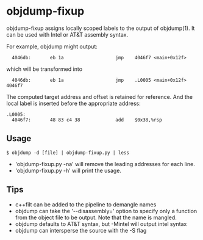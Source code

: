 # objdump-fixup

objdump-fixup assigns locally scoped labels to the output of
objdump(1).  It can be used with Intel or AT&T assembly syntax.

For example, objdump might output:
````
  4046db:       eb 1a                   jmp    4046f7 <main+0x12f>
````
which will be transformed into

````
  4046db:       eb 1a                   jmp    .L0005 <main+0x12f> 4046f7
````
The computed target address and offset is retained for reference. And
the local label is inserted before the appropriate address:
````
.L0005:
  4046f7:       48 83 c4 38             add    $0x38,%rsp
````
Usage
-----
````
$ objdump -d [file] | objdump-fixup.py | less
````
- 'objdump-fixup.py -na' will remove the leading addresses for each line.
- 'objdump-fixup.py -h' will print the usage.

Tips
----
- c++filt can be added to the pipeline to demangle names
- objdump can take the '--disassembly=' option to specify only a function from the object file to be output.  Note that the name is mangled.
- objdump defaults to AT&T syntax, but -Mintel will output intel syntax
- objdump can intersperse the source with the -S flag
